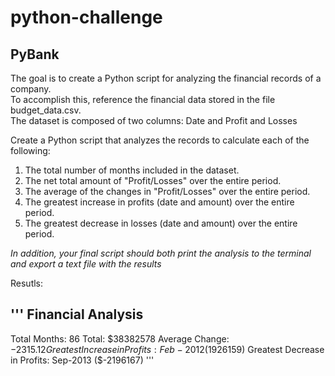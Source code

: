 # python-challenge

PyBank
---

The goal is to create a Python script for analyzing the financial records of a company.  
To accomplish this, reference the financial data stored in the file budget_data.csv.  
The dataset is composed of two columns: Date and Profit and Losses

Create a Python script that analyzes the records to calculate each of the following:
   1. The total number of months included in the dataset.  
   2. The net total amount of "Profit/Losses" over the entire period.  
   3. The average of the changes in "Profit/Losses" over the entire period.  
   4. The greatest increase in profits (date and amount) over the entire period.  
   5. The greatest decrease in losses (date and amount) over the entire period.  

*In addition, your final script should both print the analysis to the terminal and export a text file with the results*

Resutls:

''' Financial Analysis
  ----------------------------
  Total Months: 86
  Total: $38382578
  Average  Change: $-2315.12
  Greatest Increase in Profits: Feb-2012 ($1926159)
  Greatest Decrease in Profits: Sep-2013 ($-2196167)
'''
